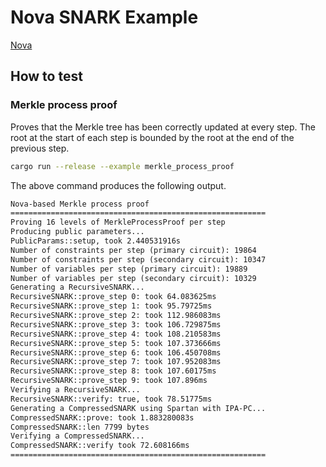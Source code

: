 # Nova SNARK Example

[Nova](https://github.com/microsoft/Nova)

## How to test

### Merkle process proof

Proves that the Merkle tree has been correctly updated at every step.
The root at the start of each step is bounded by the root at the end of the previous step.

```sh
cargo run --release --example merkle_process_proof
```

The above command produces the following output.

```txt
Nova-based Merkle process proof
=========================================================
Proving 16 levels of MerkleProcessProof per step
Producing public parameters...
PublicParams::setup, took 2.440531916s 
Number of constraints per step (primary circuit): 19864
Number of constraints per step (secondary circuit): 10347
Number of variables per step (primary circuit): 19889
Number of variables per step (secondary circuit): 10329
Generating a RecursiveSNARK...
RecursiveSNARK::prove_step 0: took 64.083625ms 
RecursiveSNARK::prove_step 1: took 95.79725ms 
RecursiveSNARK::prove_step 2: took 112.986083ms 
RecursiveSNARK::prove_step 3: took 106.729875ms 
RecursiveSNARK::prove_step 4: took 108.210583ms 
RecursiveSNARK::prove_step 5: took 107.373666ms 
RecursiveSNARK::prove_step 6: took 106.450708ms 
RecursiveSNARK::prove_step 7: took 107.952083ms 
RecursiveSNARK::prove_step 8: took 107.60175ms 
RecursiveSNARK::prove_step 9: took 107.896ms 
Verifying a RecursiveSNARK...
RecursiveSNARK::verify: true, took 78.51775ms
Generating a CompressedSNARK using Spartan with IPA-PC...
CompressedSNARK::prove: took 1.883280083s
CompressedSNARK::len 7799 bytes
Verifying a CompressedSNARK...
CompressedSNARK::verify took 72.608166ms
=========================================================
```
